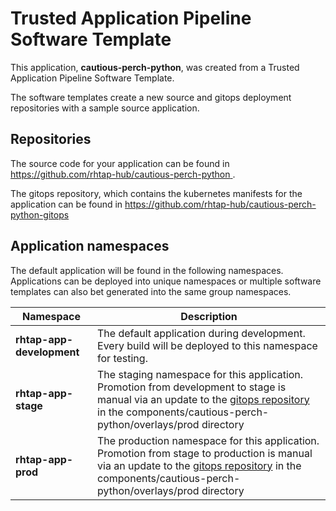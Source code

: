# Trusted Application Pipeline Software Template

This application, **cautious-perch-python**, was created from a Trusted Application Pipeline Software Template.

The software templates create a new source and gitops deployment repositories with a sample source application. 

## Repositories

The source code for your application can be found in [https://github.com/rhtap-hub/cautious-perch-python ](https://github.com/rhtap-hub/cautious-perch-python ).
 
The gitops repository, which contains the kubernetes manifests for the application can be found in 
[https://github.com/rhtap-hub/cautious-perch-python-gitops ](https://github.com/rhtap-hub/cautious-perch-python-gitops ) 

## Application namespaces 

The default application will be found in the following namespaces. Applications can be deployed into unique namespaces or multiple software templates can also bet generated into the same group namespaces.  

|  Namespace   |  Description   |  
| -------- | -------- |   
| **rhtap-app-development** | The default application during development. Every build will be deployed to this namespace for testing. | 
| **rhtap-app-stage** | The staging namespace for this application. Promotion from development to stage is manual via an update to the [gitops repository](https://github.com/rhtap-hub/cautious-perch-python-gitops ) in the components/cautious-perch-python/overlays/prod directory |  
| **rhtap-app-prod** | The production namespace for this application. Promotion from stage to production is manual via an update to the [gitops repository](https://github.com/rhtap-hub/cautious-perch-python-gitops ) in the components/cautious-perch-python/overlays/prod directory | 